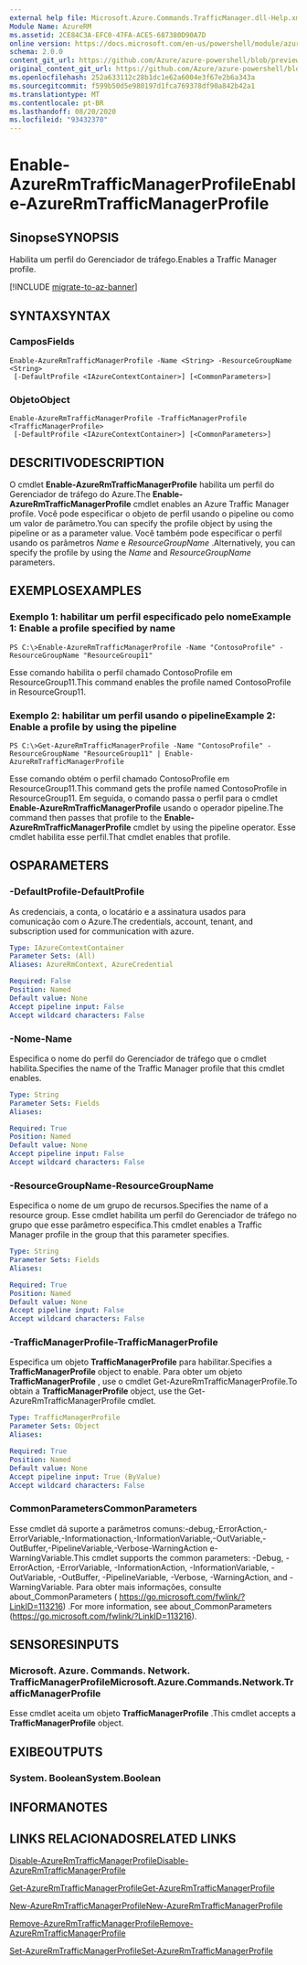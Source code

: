 ```yaml
---
external help file: Microsoft.Azure.Commands.TrafficManager.dll-Help.xml
Module Name: AzureRM
ms.assetid: 2CE84C3A-EFC0-47FA-ACE5-687380D90A7D
online version: https://docs.microsoft.com/en-us/powershell/module/azurerm.trafficmanager/enable-azurermtrafficmanagerprofile
schema: 2.0.0
content_git_url: https://github.com/Azure/azure-powershell/blob/preview/src/ResourceManager/TrafficManager/Commands.TrafficManager2/help/Enable-AzureRmTrafficManagerProfile.md
original_content_git_url: https://github.com/Azure/azure-powershell/blob/preview/src/ResourceManager/TrafficManager/Commands.TrafficManager2/help/Enable-AzureRmTrafficManagerProfile.md
ms.openlocfilehash: 252a633112c28b1dc1e62a6004e3f67e2b6a343a
ms.sourcegitcommit: f599b50d5e980197d1fca769378df90a842b42a1
ms.translationtype: MT
ms.contentlocale: pt-BR
ms.lasthandoff: 08/20/2020
ms.locfileid: "93432370"
---
```

# <span data-ttu-id="69fb5-101">Enable-AzureRmTrafficManagerProfile</span><span class="sxs-lookup"><span data-stu-id="69fb5-101">Enable-AzureRmTrafficManagerProfile</span></span>

## <span data-ttu-id="69fb5-102">Sinopse</span><span class="sxs-lookup"><span data-stu-id="69fb5-102">SYNOPSIS</span></span>
<span data-ttu-id="69fb5-103">Habilita um perfil do Gerenciador de tráfego.</span><span class="sxs-lookup"><span data-stu-id="69fb5-103">Enables a Traffic Manager profile.</span></span>

[!INCLUDE [migrate-to-az-banner](../../includes/migrate-to-az-banner.md)]

## <span data-ttu-id="69fb5-104">SYNTAX</span><span class="sxs-lookup"><span data-stu-id="69fb5-104">SYNTAX</span></span>

### <span data-ttu-id="69fb5-105">Campos</span><span class="sxs-lookup"><span data-stu-id="69fb5-105">Fields</span></span>
```
Enable-AzureRmTrafficManagerProfile -Name <String> -ResourceGroupName <String>
 [-DefaultProfile <IAzureContextContainer>] [<CommonParameters>]
```

### <span data-ttu-id="69fb5-106">Objeto</span><span class="sxs-lookup"><span data-stu-id="69fb5-106">Object</span></span>
```
Enable-AzureRmTrafficManagerProfile -TrafficManagerProfile <TrafficManagerProfile>
 [-DefaultProfile <IAzureContextContainer>] [<CommonParameters>]
```

## <span data-ttu-id="69fb5-107">DESCRITIVO</span><span class="sxs-lookup"><span data-stu-id="69fb5-107">DESCRIPTION</span></span>
<span data-ttu-id="69fb5-108">O cmdlet **Enable-AzureRmTrafficManagerProfile** habilita um perfil do Gerenciador de tráfego do Azure.</span><span class="sxs-lookup"><span data-stu-id="69fb5-108">The **Enable-AzureRmTrafficManagerProfile** cmdlet enables an Azure Traffic Manager profile.</span></span>
<span data-ttu-id="69fb5-109">Você pode especificar o objeto de perfil usando o pipeline ou como um valor de parâmetro.</span><span class="sxs-lookup"><span data-stu-id="69fb5-109">You can specify the profile object by using the pipeline or as a parameter value.</span></span>
<span data-ttu-id="69fb5-110">Você também pode especificar o perfil usando os parâmetros *Name* e *ResourceGroupName* .</span><span class="sxs-lookup"><span data-stu-id="69fb5-110">Alternatively, you can specify the profile by using the *Name* and *ResourceGroupName* parameters.</span></span>

## <span data-ttu-id="69fb5-111">EXEMPLOS</span><span class="sxs-lookup"><span data-stu-id="69fb5-111">EXAMPLES</span></span>

### <span data-ttu-id="69fb5-112">Exemplo 1: habilitar um perfil especificado pelo nome</span><span class="sxs-lookup"><span data-stu-id="69fb5-112">Example 1: Enable a profile specified by name</span></span>
```
PS C:\>Enable-AzureRmTrafficManagerProfile -Name "ContosoProfile" -ResourceGroupName "ResourceGroup11"
```

<span data-ttu-id="69fb5-113">Esse comando habilita o perfil chamado ContosoProfile em ResourceGroup11.</span><span class="sxs-lookup"><span data-stu-id="69fb5-113">This command enables the profile named ContosoProfile in ResourceGroup11.</span></span>

### <span data-ttu-id="69fb5-114">Exemplo 2: habilitar um perfil usando o pipeline</span><span class="sxs-lookup"><span data-stu-id="69fb5-114">Example 2: Enable a profile by using the pipeline</span></span>
```
PS C:\>Get-AzureRmTrafficManagerProfile -Name "ContosoProfile" -ResourceGroupName "ResourceGroup11" | Enable-AzureRmTrafficManagerProfile
```

<span data-ttu-id="69fb5-115">Esse comando obtém o perfil chamado ContosoProfile em ResourceGroup11.</span><span class="sxs-lookup"><span data-stu-id="69fb5-115">This command gets the profile named ContosoProfile in ResourceGroup11.</span></span>
<span data-ttu-id="69fb5-116">Em seguida, o comando passa o perfil para o cmdlet **Enable-AzureRmTrafficManagerProfile** usando o operador pipeline.</span><span class="sxs-lookup"><span data-stu-id="69fb5-116">The command then passes that profile to the **Enable-AzureRmTrafficManagerProfile** cmdlet by using the pipeline operator.</span></span>
<span data-ttu-id="69fb5-117">Esse cmdlet habilita esse perfil.</span><span class="sxs-lookup"><span data-stu-id="69fb5-117">That cmdlet enables that profile.</span></span>

## <span data-ttu-id="69fb5-118">OS</span><span class="sxs-lookup"><span data-stu-id="69fb5-118">PARAMETERS</span></span>

### <span data-ttu-id="69fb5-119">-DefaultProfile</span><span class="sxs-lookup"><span data-stu-id="69fb5-119">-DefaultProfile</span></span>
<span data-ttu-id="69fb5-120">As credenciais, a conta, o locatário e a assinatura usados para comunicação com o Azure.</span><span class="sxs-lookup"><span data-stu-id="69fb5-120">The credentials, account, tenant, and subscription used for communication with azure.</span></span>

```yaml
Type: IAzureContextContainer
Parameter Sets: (All)
Aliases: AzureRmContext, AzureCredential

Required: False
Position: Named
Default value: None
Accept pipeline input: False
Accept wildcard characters: False
```

### <span data-ttu-id="69fb5-121">-Nome</span><span class="sxs-lookup"><span data-stu-id="69fb5-121">-Name</span></span>
<span data-ttu-id="69fb5-122">Especifica o nome do perfil do Gerenciador de tráfego que o cmdlet habilita.</span><span class="sxs-lookup"><span data-stu-id="69fb5-122">Specifies the name of the Traffic Manager profile that this cmdlet enables.</span></span>

```yaml
Type: String
Parameter Sets: Fields
Aliases: 

Required: True
Position: Named
Default value: None
Accept pipeline input: False
Accept wildcard characters: False
```

### <span data-ttu-id="69fb5-123">-ResourceGroupName</span><span class="sxs-lookup"><span data-stu-id="69fb5-123">-ResourceGroupName</span></span>
<span data-ttu-id="69fb5-124">Especifica o nome de um grupo de recursos.</span><span class="sxs-lookup"><span data-stu-id="69fb5-124">Specifies the name of a resource group.</span></span>
<span data-ttu-id="69fb5-125">Esse cmdlet habilita um perfil do Gerenciador de tráfego no grupo que esse parâmetro especifica.</span><span class="sxs-lookup"><span data-stu-id="69fb5-125">This cmdlet enables a Traffic Manager profile in the group that this parameter specifies.</span></span>

```yaml
Type: String
Parameter Sets: Fields
Aliases: 

Required: True
Position: Named
Default value: None
Accept pipeline input: False
Accept wildcard characters: False
```

### <span data-ttu-id="69fb5-126">-TrafficManagerProfile</span><span class="sxs-lookup"><span data-stu-id="69fb5-126">-TrafficManagerProfile</span></span>
<span data-ttu-id="69fb5-127">Especifica um objeto **TrafficManagerProfile** para habilitar.</span><span class="sxs-lookup"><span data-stu-id="69fb5-127">Specifies a **TrafficManagerProfile** object to enable.</span></span>
<span data-ttu-id="69fb5-128">Para obter um objeto **TrafficManagerProfile** , use o cmdlet Get-AzureRmTrafficManagerProfile.</span><span class="sxs-lookup"><span data-stu-id="69fb5-128">To obtain a **TrafficManagerProfile** object, use the Get-AzureRmTrafficManagerProfile cmdlet.</span></span>

```yaml
Type: TrafficManagerProfile
Parameter Sets: Object
Aliases: 

Required: True
Position: Named
Default value: None
Accept pipeline input: True (ByValue)
Accept wildcard characters: False
```

### <span data-ttu-id="69fb5-129">CommonParameters</span><span class="sxs-lookup"><span data-stu-id="69fb5-129">CommonParameters</span></span>
<span data-ttu-id="69fb5-130">Esse cmdlet dá suporte a parâmetros comuns:-debug,-ErrorAction,-ErrorVariable,-Informationaction,-InformationVariable,-OutVariable,-OutBuffer,-PipelineVariable,-Verbose-WarningAction e-WarningVariable.</span><span class="sxs-lookup"><span data-stu-id="69fb5-130">This cmdlet supports the common parameters: -Debug, -ErrorAction, -ErrorVariable, -InformationAction, -InformationVariable, -OutVariable, -OutBuffer, -PipelineVariable, -Verbose, -WarningAction, and -WarningVariable.</span></span> <span data-ttu-id="69fb5-131">Para obter mais informações, consulte about_CommonParameters ( https://go.microsoft.com/fwlink/?LinkID=113216) .</span><span class="sxs-lookup"><span data-stu-id="69fb5-131">For more information, see about_CommonParameters (https://go.microsoft.com/fwlink/?LinkID=113216).</span></span>

## <span data-ttu-id="69fb5-132">SENSORES</span><span class="sxs-lookup"><span data-stu-id="69fb5-132">INPUTS</span></span>

### <span data-ttu-id="69fb5-133">Microsoft. Azure. Commands. Network. TrafficManagerProfile</span><span class="sxs-lookup"><span data-stu-id="69fb5-133">Microsoft.Azure.Commands.Network.TrafficManagerProfile</span></span>
<span data-ttu-id="69fb5-134">Esse cmdlet aceita um objeto **TrafficManagerProfile** .</span><span class="sxs-lookup"><span data-stu-id="69fb5-134">This cmdlet accepts a **TrafficManagerProfile** object.</span></span>

## <span data-ttu-id="69fb5-135">EXIBE</span><span class="sxs-lookup"><span data-stu-id="69fb5-135">OUTPUTS</span></span>

### <span data-ttu-id="69fb5-136">System. Boolean</span><span class="sxs-lookup"><span data-stu-id="69fb5-136">System.Boolean</span></span>

## <span data-ttu-id="69fb5-137">INFORMA</span><span class="sxs-lookup"><span data-stu-id="69fb5-137">NOTES</span></span>

## <span data-ttu-id="69fb5-138">LINKS RELACIONADOS</span><span class="sxs-lookup"><span data-stu-id="69fb5-138">RELATED LINKS</span></span>

[<span data-ttu-id="69fb5-139">Disable-AzureRmTrafficManagerProfile</span><span class="sxs-lookup"><span data-stu-id="69fb5-139">Disable-AzureRmTrafficManagerProfile</span></span>](./Disable-AzureRmTrafficManagerProfile.md)

[<span data-ttu-id="69fb5-140">Get-AzureRmTrafficManagerProfile</span><span class="sxs-lookup"><span data-stu-id="69fb5-140">Get-AzureRmTrafficManagerProfile</span></span>](./Get-AzureRmTrafficManagerProfile.md)

[<span data-ttu-id="69fb5-141">New-AzureRmTrafficManagerProfile</span><span class="sxs-lookup"><span data-stu-id="69fb5-141">New-AzureRmTrafficManagerProfile</span></span>](./New-AzureRmTrafficManagerProfile.md)

[<span data-ttu-id="69fb5-142">Remove-AzureRmTrafficManagerProfile</span><span class="sxs-lookup"><span data-stu-id="69fb5-142">Remove-AzureRmTrafficManagerProfile</span></span>](./Remove-AzureRmTrafficManagerProfile.md)

[<span data-ttu-id="69fb5-143">Set-AzureRmTrafficManagerProfile</span><span class="sxs-lookup"><span data-stu-id="69fb5-143">Set-AzureRmTrafficManagerProfile</span></span>](./Set-AzureRmTrafficManagerProfile.md)


